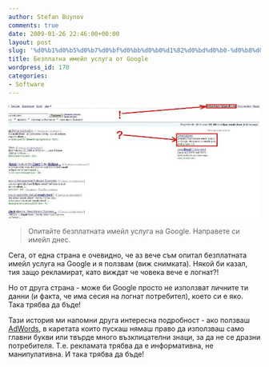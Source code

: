 ```yaml
---
author: Stefan Buynov
comments: true
date: 2009-01-26 22:46:00+00:00
layout: post
slug: '%d0%b1%d0%b5%d0%b7%d0%bf%d0%bb%d0%b0%d1%82%d0%bd%d0%b0-%d0%b8%d0%bc%d0%b5%d0%b9%d0%bb-%d1%83%d1%81%d0%bb%d1%83%d0%b3%d0%b0-%d0%be%d1%82-google'
title: Безплатна имейл услуга от Google
wordpress_id: 170
categories:
- Software
---
```


[![Free Gmail account](/images/2009/01/gmail_googlead_blog2.jpg)](/images/2009/01/gmail_googlead_blog2.jpg)

> Опитайте безплатната имейл услуга на Google. Направете си имейл днес.

Сега, от една страна е очевидно, че аз вече съм опитал безплатната имейл услуга на Google и я ползвам (виж снимката). Някой би казал, тия защо рекламират, като виждат че човека вече е логнат?!

Но от друга страна - може би Google просто не използват личните ти данни (и факта, че има сесия на логнат потребител), което си е яко. Така трябва да бъде!

Тази история ми напомни друга интересна подробност - ако ползваш [AdWords](http://adwords.google.com), в каретата които пускаш нямаш право да използваш само главни букви или твърде много възклицателни знаци, за да не се дразни потребителя. Т.е. рекламата трябва да е информативна, не манипулативна. И така трябва да бъде!

